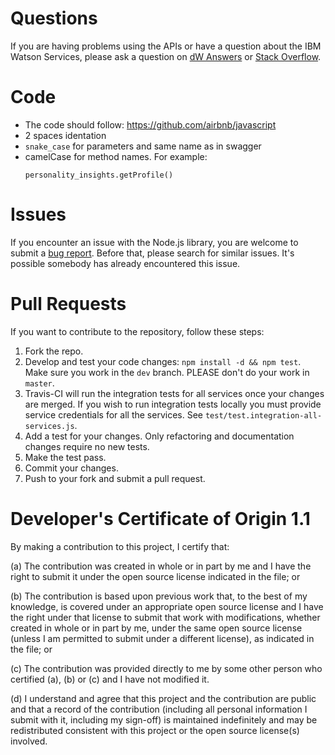 # Questions

If you are having problems using the APIs or have a question about the IBM
Watson Services, please ask a question on
[dW Answers](https://developer.ibm.com/answers/questions/ask/?topics=watson)
or [Stack Overflow](http://stackoverflow.com/questions/ask?tags=ibm-watson).

# Code

* The code should follow: https://github.com/airbnb/javascript
* 2 spaces identation
* `snake_case` for parameters and same name as in swagger
* camelCase for method names. For example:
  ```
  personality_insights.getProfile()
  ```

# Issues

If you encounter an issue with the Node.js library, you are welcome to submit
a [bug report](https://github.com/watson-developer-cloud/node-sdk/issues).
Before that, please search for similar issues. It's possible somebody has
already encountered this issue.

# Pull Requests

If you want to contribute to the repository, follow these steps:

1. Fork the repo.
1. Develop and test your code changes: `npm install -d && npm test`. Make sure you work in the `dev` branch. PLEASE don't do your work in `master`.
1. Travis-CI will run the integration tests for all services once your changes are merged.
If you wish to run integration tests locally you must provide service credentials for all the services. See `test/test.integration-all-services.js`.
1. Add a test for your changes. Only refactoring and documentation changes require no new tests.
1. Make the test pass.
1. Commit your changes.
1. Push to your fork and submit a pull request.

# Developer's Certificate of Origin 1.1

By making a contribution to this project, I certify that:

(a) The contribution was created in whole or in part by me and I
   have the right to submit it under the open source license
   indicated in the file; or

(b) The contribution is based upon previous work that, to the best
   of my knowledge, is covered under an appropriate open source
   license and I have the right under that license to submit that
   work with modifications, whether created in whole or in part
   by me, under the same open source license (unless I am
   permitted to submit under a different license), as indicated
   in the file; or

(c) The contribution was provided directly to me by some other
   person who certified (a), (b) or (c) and I have not modified
   it.

(d) I understand and agree that this project and the contribution
   are public and that a record of the contribution (including all
   personal information I submit with it, including my sign-off) is
   maintained indefinitely and may be redistributed consistent with
   this project or the open source license(s) involved.
